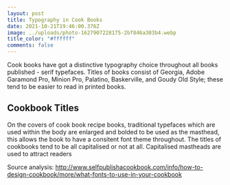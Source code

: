 ```yaml
---
layout: post
title: Typography in Cook Books
date: 2021-10-21T19:46:00.376Z
image: ../uploads/photo-1627907228175-2bf846a303b4.webp
title_color: "#ffffff"
comments: false
---
```

Cook books have got a distinctive typography choice throughout all books published - serif typefaces. Titles of books consist of Georgia, Adobe Garamond Pro, Minion Pro, Palatino, Baskerville, and Goudy Old Style; these tend to be easier to read in printed books. 

## Cookbook Titles

On the covers of cook book recipe books, traditional typefaces which are used within the body are enlarged and bolded to be used as the masthead, this allows the book to have a consitent font theme throughout. The titles of cookbooks tend to be all capitalised or not at all. Capitalised mastheads are used to attract readers

Source analysis: <http://www.selfpublishacookbook.com/info/how-to-design-cookbook/more/what-fonts-to-use-in-your-cookbook>